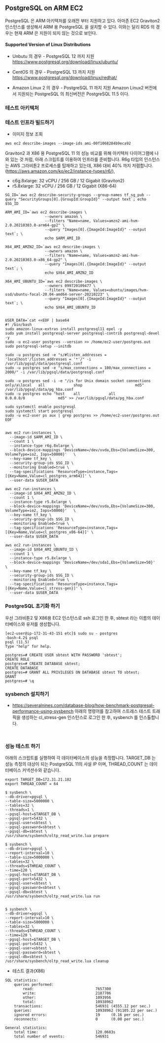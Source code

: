 ## PostgreSQL on ARM EC2 ##

PostgreSQL 은 ARM 아키텍처를 오래전 부터 지원하고 있다. 아마존 EC2 Graviton2 인스턴스를 생성해서 ARM 용 PostgreSQL 을 설치할 수 있다.
이와는 달리 RDS 의 경우는 현재 ARM 은 지원이 되지 않는 것으로 보인다. 

#### Supported Version of Linux Distributions ####

* Unbutu 의 경우 - PostgreSQL 12 까지 지원
  https://www.postgresql.org/download/linux/ubuntu/

* CentOS 의 경우 - PostgreSQL 13 까지 지원
  https://www.postgresql.org/download/linux/redhat/
  
* Amazon Linux 2 의 경우 - PostgreSQL 11 까지 지원
  Amazon Linux2 버전에서 지원되는 PostgreSQL 의 최신버전은 PostgreSQL 11.5 이다.


### 테스트 아키텍처 ###













### 테스트 인프라 빌드하기 ###

- 이미지 정보 조회
```
aws ec2 describe-images --image-ids ami-00f1068284b9eca92
```

Graviton2 과 X86 용 PostgreSQL 11 의 성능 비교를 위해 아키텍처 다이어그램에 나와 있는 것 처럼, 아래 스크립트를 이용하여 인프라를 준비합니다.
R6g 타입의 인스턴스는 AWS 그라비톤2 프로세스를 탑재하고 있는데, X86 대비 40% 까지 저렴합니다.(https://aws.amazon.com/ko/ec2/instance-types/r6/),

 - c6g.8xlarge: 32 vCPU / 256 GB / 12 Gigabit (Graviton2)
 - r5.8xlarge: 32 vCPU / 256 GB / 12 Gigabit (X86-64) 

```
SG_ID=`aws ec2 describe-security-groups --group-names tf_sg_pub --query "SecurityGroups[0].{GroupId:GroupId}" --output text`; echo $SG_ID

ARM_AMI_ID=`aws ec2 describe-images \
                  --owners amazon \
                  --filters "Name=name, Values=amzn2-ami-hvm-2.0.20210303.0-arm64-gp2" \
                  --query "Images[0].{ImageId:ImageId}" --output text`; \
                  echo $ARM_AMI_ID

X64_AMI_AMZN2_ID=`aws ec2 describe-images \
                  --owners amazon \
                  --filters "Name=name, Values=amzn2-ami-hvm-2.0.20210303.0-x86_64-gp2" \
                  --query "Images[0].{ImageId:ImageId}" --output text`; \
                  echo $X64_AMI_AMZN2_ID

X64_AMI_UBUNTU_ID=`aws ec2 describe-images \
                  --owners 099720109477 \
                  --filters "Name=name, Values=ubuntu/images/hvm-ssd/ubuntu-focal-20.04-amd64-server-20210223" \
                  --query "Images[0].{ImageId:ImageId}" --output text`; \
                  echo $X64_AMI_UBUNTU_ID


USER_DATA=`cat <<EOF | base64
#! /bin/bash
sudo amazon-linux-extras install postgresql11 epel -y
sudo yum install postgresql-server postgresql-contrib postgresql-devel -y
sudo -u ec2-user postgres --version >> /home/ec2-user/postgres.out
sudo postgresql-setup --initdb

sudo -u postgres sed -e "s/#listen_addresses = 'localhost'/listen_addresses = '*'/" -i /var/lib/pgsql/data/postgresql.conf
sudo -u postgres sed -e "s/max_connections = 100/max_connections = 2000/" -i /var/lib/pgsql/data/postgresql.conf

sudo -u postgres sed -i -e "/is for Unix domain socket connections only/a\local   all             shop                        md5" /var/lib/pgsql/data/pg_hba.conf
sudo -u postgres echo "host    all             all             0.0.0.0/0               md5" >> /var/lib/pgsql/data/pg_hba.conf

sudo systemctl enable postgresql
sudo systemctl start postgresql
sudo -u ec2-user ps aux | grep postgres >> /home/ec2-user/postgres.out
EOF`


aws ec2 run-instances \
  --image-id $ARM_AMI_ID \
  --count 1 \
  --instance-type r6g.8xlarge \
  --block-device-mappings 'DeviceName=/dev/xvda,Ebs={VolumeSize=300, VolumeType=io2, Iops=50000}'   \
  --key-name tf_key \
  --security-group-ids $SG_ID \
  --monitoring Enabled=true \
  --tag-specifications 'ResourceType=instance,Tags=[{Key=Name,Value=cl_postgres_arm64}]' \
  --user-data $USER_DATA
  
aws ec2 run-instances \
  --image-id $X64_AMI_AMZN2_ID \
  --count 1 \
  --instance-type r5.8xlarge \
  --block-device-mappings 'DeviceName=/dev/xvda,Ebs={VolumeSize=300, VolumeType=io2, Iops=50000}'   \
  --key-name tf_key \
  --security-group-ids $SG_ID \
  --monitoring Enabled=true \
  --tag-specifications 'ResourceType=instance,Tags=[{Key=Name,Value=cl_postgres_x86-64}]' \
  --user-data $USER_DATA
  
aws ec2 run-instances \
  --image-id $X64_AMI_UBUNTU_ID \
  --count 1 \
  --instance-type r5.8xlarge \
  --block-device-mappings 'DeviceName=/dev/sda1,Ebs={VolumeSize=50}'   \
  --key-name tf_key \
  --security-group-ids $SG_ID \
  --monitoring Enabled=true \
  --tag-specifications 'ResourceType=instance,Tags=[{Key=Name,Value=cl_stress-gen}]' \
  --user-data $USER_DATA    
```

### PostgreSQL 초기화 하기 ###

우선 그라비톤2 및 X86용 EC2 인스턴스로 ssh 로그인 한 후, sbtest 라는 이름의 데이터베이스와 유저를 생성합니다. 
```
[ec2-user@ip-172-31-43-151 etc]$ sudo su - postgres
-bash-4.2$ psql
psql (11.5)
Type "help" for help.

postgres=# CREATE USER sbtest WITH PASSWORD 'sbtest';
CREATE ROLE
postgres=# CREATE DATABASE sbtest;
CREATE DATABASE
postgres=# GRANT ALL PRIVILEGES ON DATABASE sbtest TO sbtest;
GRANT
postgres=# \q
```

### sysbench 설치하기 ###

* https://severalnines.com/database-blog/how-benchmark-postgresql-performance-using-sysbench
아래의 명령어를 참고하여 스트레스 테스트 트래픽을 생성하는 cl_stress-gen 인스턴스로 로그인 한 후, sysbench 를 인스톨합니다.
```


```


### 성능 테스트 하기 ###
아래의 스크립트를 실행하여 각 데이터베이스의 성능을 측정합니다. TARGET_DB 는 성능 측정의 대상이 되는 PostgreSQL 11의 사설 IP 이며, THREAD_COUNT 는 데이터베이스 커넥션수와 같습니다. 
```
export TARGET_DB=172.31.21.182
export THREAD_COUNT = 64

$ sysbench \
--db-driver=pgsql \
--table-size=5000000 \
--tables=32 \
--threads=1 \
--pgsql-host=$TARGET_DB \
--pgsql-port=5432 \
--pgsql-user=sbtest \
--pgsql-password=sbtest \
--pgsql-db=sbtest \
/usr/share/sysbench/oltp_read_write.lua prepare

$ sysbench \
--db-driver=pgsql \
--report-interval=10 \
--table-size=5000000 \
--tables=32 \
--threads=$THREAD_COUNT \
--time=120 \
--pgsql-host=$TARGET_DB \
--pgsql-port=5432 \
--pgsql-user=sbtest \
--pgsql-password=sbtest \
--pgsql-db=sbtest \
/usr/share/sysbench/oltp_read_write.lua run


$ sysbench \
--db-driver=pgsql \
--report-interval=10 \
--table-size=5000000 \
--tables=32 \
--threads=$THREAD_COUNT \
--time=120 \
--pgsql-host=$TARGET_DB \
--pgsql-port=5432 \
--pgsql-user=sbtest \
--pgsql-password=sbtest \
--pgsql-db=sbtest \
/usr/share/sysbench/oltp_read_write.lua cleanup
```

- 테스트 결과(X86)
```
SQL statistics:
    queries performed:
        read:                            7657300
        write:                           2187706
        other:                           1093956
        total:                           10938962
    transactions:                        546931 (4555.12 per sec.)
    queries:                             10938962 (91105.22 per sec.)
    ignored errors:                      19     (0.16 per sec.)
    reconnects:                          0      (0.00 per sec.)

General statistics:
    total time:                          120.0683s
    total number of events:              546931
```

